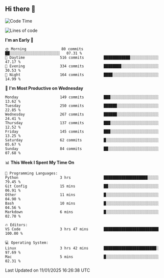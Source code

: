 ## Hi there 👋

<!--
**Wangmerlyn/Wangmerlyn** is a ✨ _special_ ✨ repository because its `README.md` (this file) appears on your GitHub profile.

Here are some ideas to get you started:

- 🔭 I’m currently working on ...
- 🌱 I’m currently learning ...
- 👯 I’m looking to collaborate on ...
- 🤔 I’m looking for help with ...
- 💬 Ask me about ...
- 📫 How to reach me: ...
- 😄 Pronouns: ...
- ⚡ Fun fact: ...
-->
<!--START_SECTION:waka-->
![Code Time](http://img.shields.io/badge/Code%20Time-3%20hrs%2047%20mins-blue)

![Lines of code](https://img.shields.io/badge/From%20Hello%20World%20I%27ve%20Written-8.1%20million%20lines%20of%20code-blue)

**I'm an Early 🐤** 

```text
🌞 Morning                80 commits          ██░░░░░░░░░░░░░░░░░░░░░░░   07.31 % 
🌆 Daytime                516 commits         ████████████░░░░░░░░░░░░░   47.17 % 
🌃 Evening                334 commits         ████████░░░░░░░░░░░░░░░░░   30.53 % 
🌙 Night                  164 commits         ████░░░░░░░░░░░░░░░░░░░░░   14.99 % 
```
📅 **I'm Most Productive on Wednesday** 

```text
Monday                   149 commits         ███░░░░░░░░░░░░░░░░░░░░░░   13.62 % 
Tuesday                  250 commits         ██████░░░░░░░░░░░░░░░░░░░   22.85 % 
Wednesday                267 commits         ██████░░░░░░░░░░░░░░░░░░░   24.41 % 
Thursday                 137 commits         ███░░░░░░░░░░░░░░░░░░░░░░   12.52 % 
Friday                   145 commits         ███░░░░░░░░░░░░░░░░░░░░░░   13.25 % 
Saturday                 62 commits          █░░░░░░░░░░░░░░░░░░░░░░░░   05.67 % 
Sunday                   84 commits          ██░░░░░░░░░░░░░░░░░░░░░░░   07.68 % 
```


📊 **This Week I Spent My Time On** 

```text
💬 Programming Languages: 
Python                   3 hrs               ████████████████████░░░░░   79.45 % 
Git Config               15 mins             ██░░░░░░░░░░░░░░░░░░░░░░░   06.91 % 
Other                    11 mins             █░░░░░░░░░░░░░░░░░░░░░░░░   04.90 % 
Bash                     10 mins             █░░░░░░░░░░░░░░░░░░░░░░░░   04.56 % 
Markdown                 6 mins              █░░░░░░░░░░░░░░░░░░░░░░░░   02.70 % 

🔥 Editors: 
VS Code                  3 hrs 47 mins       █████████████████████████   100.00 % 

💻 Operating System: 
Linux                    3 hrs 42 mins       ████████████████████████░   97.69 % 
Mac                      5 mins              █░░░░░░░░░░░░░░░░░░░░░░░░   02.31 % 
```


 Last Updated on 11/01/2025 16:26:38 UTC
<!--END_SECTION:waka-->
